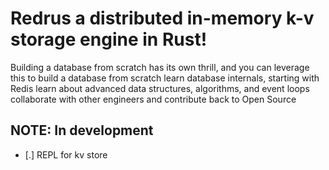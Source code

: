 # Redrus a distributed in-memory k-v storage engine in Rust! 


Building a database from scratch has its own thrill, and you can leverage this to
build a database from scratch
learn database internals, starting with Redis
learn about advanced data structures, algorithms, and event loops
collaborate with other engineers and contribute back to Open Source

## NOTE: In development

- [.] REPL for kv store

<!-- 
While our B+ tree now support concurrent operations, it's still a single
threaded database system, as our frontend (network/cli layer) doesn't support
handling concurrent requests yet.

_This is by no mean an idiomatic Rust implementation as I'm learning Rust
along the way._

-----

The project is kind of slow phase coz i have job in parallel and am learning the things on the way. Hence, the progress will be slower.
Hopefully, I can regain my momentum after a couple of weeks._

----

## End Goal

The main focus to write a in momery storage engine from scratch. This project now
includes it's own B+ Tree data structure, buffer pool, LRU replacement policy,
transaction manager, and lock manager. -->
